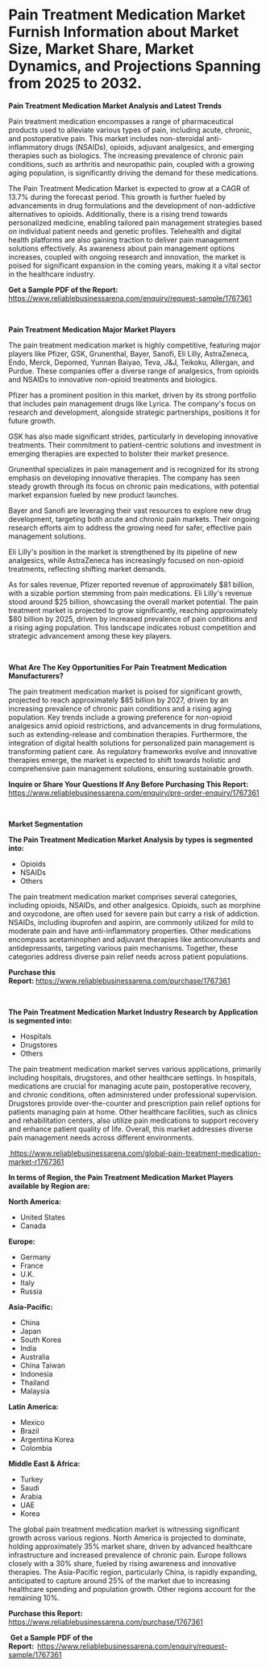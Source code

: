 <p><h1>Pain Treatment Medication Market Furnish Information about Market Size, Market Share, Market Dynamics, and Projections Spanning from 2025 to 2032.</h1></p><p><strong>Pain Treatment Medication Market Analysis and Latest Trends</strong></p>
<p><p>Pain treatment medication encompasses a range of pharmaceutical products used to alleviate various types of pain, including acute, chronic, and postoperative pain. This market includes non-steroidal anti-inflammatory drugs (NSAIDs), opioids, adjuvant analgesics, and emerging therapies such as biologics. The increasing prevalence of chronic pain conditions, such as arthritis and neuropathic pain, coupled with a growing aging population, is significantly driving the demand for these medications.</p><p>The Pain Treatment Medication Market is expected to grow at a CAGR of 13.7% during the forecast period. This growth is further fueled by advancements in drug formulations and the development of non-addictive alternatives to opioids. Additionally, there is a rising trend towards personalized medicine, enabling tailored pain management strategies based on individual patient needs and genetic profiles. Telehealth and digital health platforms are also gaining traction to deliver pain management solutions effectively. As awareness about pain management options increases, coupled with ongoing research and innovation, the market is poised for significant expansion in the coming years, making it a vital sector in the healthcare industry.</p></p>
<p><strong>Get a Sample PDF of the Report:&nbsp;</strong> <a href="https://www.reliablebusinessarena.com/enquiry/request-sample/1767361?utm_campaign=3100&utm_medium=2&utm_source=Github&utm_content=ia&utm_term=19042025&utm_id=pain-treatment-medication">https://www.reliablebusinessarena.com/enquiry/request-sample/1767361</a></p>
<p>&nbsp;</p>
<p><strong>Pain Treatment Medication Major Market Players</strong></p>
<p><p>The pain treatment medication market is highly competitive, featuring major players like Pfizer, GSK, Grunenthal, Bayer, Sanofi, Eli Lilly, AstraZeneca, Endo, Merck, Depomed, Yunnan Baiyao, Teva, J&J, Teikoku, Allergan, and Purdue. These companies offer a diverse range of analgesics, from opioids and NSAIDs to innovative non-opioid treatments and biologics.</p><p>Pfizer has a prominent position in this market, driven by its strong portfolio that includes pain management drugs like Lyrica. The company's focus on research and development, alongside strategic partnerships, positions it for future growth.</p><p>GSK has also made significant strides, particularly in developing innovative treatments. Their commitment to patient-centric solutions and investment in emerging therapies are expected to bolster their market presence.</p><p>Grunenthal specializes in pain management and is recognized for its strong emphasis on developing innovative therapies. The company has seen steady growth through its focus on chronic pain medications, with potential market expansion fueled by new product launches.</p><p>Bayer and Sanofi are leveraging their vast resources to explore new drug development, targeting both acute and chronic pain markets. Their ongoing research efforts aim to address the growing need for safer, effective pain management solutions.</p><p>Eli Lilly's position in the market is strengthened by its pipeline of new analgesics, while AstraZeneca has increasingly focused on non-opioid treatments, reflecting shifting market demands.</p><p>As for sales revenue, Pfizer reported revenue of approximately $81 billion, with a sizable portion stemming from pain medications. Eli Lilly's revenue stood around $25 billion, showcasing the overall market potential. The pain treatment market is projected to grow significantly, reaching approximately $80 billion by 2025, driven by increased prevalence of pain conditions and a rising aging population. This landscape indicates robust competition and strategic advancement among these key players.</p></p>
<p>&nbsp;</p>
<p><strong>What Are The Key Opportunities For Pain Treatment Medication Manufacturers?</strong></p>
<p><p>The pain treatment medication market is poised for significant growth, projected to reach approximately $85 billion by 2027, driven by an increasing prevalence of chronic pain conditions and a rising aging population. Key trends include a growing preference for non-opioid analgesics amid opioid restrictions, and advancements in drug formulations, such as extending-release and combination therapies. Furthermore, the integration of digital health solutions for personalized pain management is transforming patient care. As regulatory frameworks evolve and innovative therapies emerge, the market is expected to shift towards holistic and comprehensive pain management solutions, ensuring sustainable growth.</p></p>
<p><strong>Inquire or Share Your Questions If Any Before Purchasing This Report:</strong> <a href="https://www.reliablebusinessarena.com/enquiry/pre-order-enquiry/1767361?utm_campaign=3100&utm_medium=2&utm_source=Github&utm_content=ia&utm_term=19042025&utm_id=pain-treatment-medication">https://www.reliablebusinessarena.com/enquiry/pre-order-enquiry/1767361</a></p>
<p>&nbsp;</p>
<p><strong>Market Segmentation</strong></p>
<p><strong>The Pain Treatment Medication Market Analysis by types is segmented into:</strong></p>
<p><ul><li>Opioids</li><li>NSAIDs</li><li>Others</li></ul></p>
<p><p>The pain treatment medication market comprises several categories, including opioids, NSAIDs, and other analgesics. Opioids, such as morphine and oxycodone, are often used for severe pain but carry a risk of addiction. NSAIDs, including ibuprofen and aspirin, are commonly utilized for mild to moderate pain and have anti-inflammatory properties. Other medications encompass acetaminophen and adjuvant therapies like anticonvulsants and antidepressants, targeting various pain mechanisms. Together, these categories address diverse pain relief needs across patient populations.</p></p>
<p><strong>Purchase this Report:&nbsp;</strong><a href="https://www.reliablebusinessarena.com/purchase/1767361?utm_campaign=3100&utm_medium=2&utm_source=Github&utm_content=ia&utm_term=19042025&utm_id=pain-treatment-medication">https://www.reliablebusinessarena.com/purchase/1767361</a></p>
<p>&nbsp;</p>
<p><strong>The Pain Treatment Medication Market Industry Research by Application is segmented into:</strong></p>
<p><ul><li>Hospitals</li><li>Drugstores</li><li>Others</li></ul></p>
<p><p>The pain treatment medication market serves various applications, primarily including hospitals, drugstores, and other healthcare settings. In hospitals, medications are crucial for managing acute pain, postoperative recovery, and chronic conditions, often administered under professional supervision. Drugstores provide over-the-counter and prescription pain relief options for patients managing pain at home. Other healthcare facilities, such as clinics and rehabilitation centers, also utilize pain medications to support recovery and enhance patient quality of life. Overall, this market addresses diverse pain management needs across different environments.</p></p>
<p><a href="https://www.reliablebusinessarena.com/global-pain-treatment-medication-market-r1767361?utm_campaign=3100&utm_medium=2&utm_source=Github&utm_content=ia&utm_term=19042025&utm_id=pain-treatment-medication">&nbsp;https://www.reliablebusinessarena.com/global-pain-treatment-medication-market-r1767361</a></p>
<p><strong>In terms of Region, the Pain Treatment Medication Market Players available by Region are:</strong></p>
<p>
    <p> <strong> North America: </strong>
        <ul>
            <li>United States</li>
            <li>Canada</li>
        </ul>
        </p> 
    <p> <strong> Europe: </strong>
        <ul>
            <li>Germany</li>
            <li>France</li>
            <li>U.K.</li>
            <li>Italy</li>
            <li>Russia</li>
        </ul>
        </p> 
    <p> <strong> Asia-Pacific: </strong>
        <ul>
            <li>China</li>
            <li>Japan</li>
            <li>South Korea</li>
            <li>India</li>
            <li>Australia</li>
            <li>China Taiwan</li>
            <li>Indonesia</li>
            <li>Thailand</li>
            <li>Malaysia</li>
        </ul>
        </p> 
    <p> <strong> Latin America: </strong>
        <ul>
            <li>Mexico</li>
            <li>Brazil</li>
            <li>Argentina Korea</li>
            <li>Colombia</li>
        </ul>
        </p> 
    <p> <strong> Middle East & Africa: </strong>
        <ul>
            <li>Turkey</li>
            <li>Saudi</li>
            <li>Arabia</li>
            <li>UAE</li>
            <li>Korea</li>
        </ul>
    </p>
    </p>
<p><p>The global pain treatment medication market is witnessing significant growth across various regions. North America is projected to dominate, holding approximately 35% market share, driven by advanced healthcare infrastructure and increased prevalence of chronic pain. Europe follows closely with a 30% share, fueled by rising awareness and innovative therapies. The Asia-Pacific region, particularly China, is rapidly expanding, anticipated to capture around 25% of the market due to increasing healthcare spending and population growth. Other regions account for the remaining 10%.</p></p>
<p><strong>Purchase this Report: </strong><a href="https://www.reliablebusinessarena.com/purchase/1767361?utm_campaign=3100&utm_medium=2&utm_source=Github&utm_content=ia&utm_term=19042025&utm_id=pain-treatment-medication">https://www.reliablebusinessarena.com/purchase/1767361</a></p>
<p>&nbsp;<strong>Get a Sample PDF of the Report:&nbsp;&nbsp;</strong><a href="https://www.reliablebusinessarena.com/enquiry/request-sample/1767361?utm_campaign=3100&utm_medium=2&utm_source=Github&utm_content=ia&utm_term=19042025&utm_id=pain-treatment-medication">https://www.reliablebusinessarena.com/enquiry/request-sample/1767361</a></p>
<p><strong></strong></p>
<p><p></p><p></p><p></p></p>